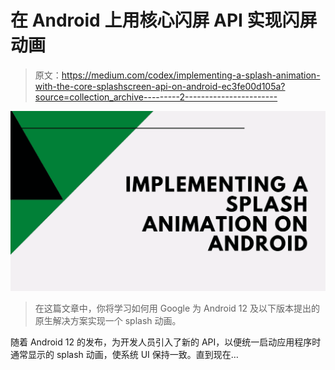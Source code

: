 # 在 Android 上用核心闪屏 API 实现闪屏动画

> 原文：<https://medium.com/codex/implementing-a-splash-animation-with-the-core-splashscreen-api-on-android-ec3fe00d105a?source=collection_archive---------2----------------------->

![](img/b1fd25eb115525da30871d513c13a75f.png)

> 在这篇文章中，你将学习如何用 Google 为 Android 12 及以下版本提出的原生解决方案实现一个 splash 动画。

随着 Android 12 的发布，为开发人员引入了新的 API，以便统一启动应用程序时通常显示的 splash 动画，使系统 UI 保持一致。直到现在…